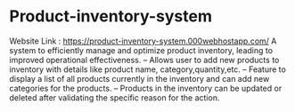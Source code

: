 # Product-inventory-system
Website Link : https://product-inventory-system.000webhostapp.com/
A system to efficiently manage and optimize product inventory, leading to improved operational effectiveness.
– Allows user to add new products to inventory with details like product name, category,quantity,etc.
– Feature to display a list of all products currently in the inventory and can add new categories for the products.
– Products in the inventory can be updated or deleted after validating the specific reason for the action.

